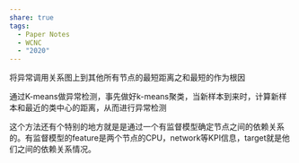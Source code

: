 ```yaml
---
share: true
tags:
  - Paper Notes
  - WCNC
  - "2020"
---
```


将异常调用关系图上到其他所有节点的最短距离之和最短的作为根因

通过K-means做异常检测，事先做好k-means聚类，当新样本到来时，计算新样本和最近的类中心的距离，从而进行异常检测

这个方法还有个特别的地方就是是通过一个有监督模型确定节点之间的依赖关系的。有监督模型的feature是两个节点的CPU，network等KPI信息，target就是他们之间的依赖关系情况。
